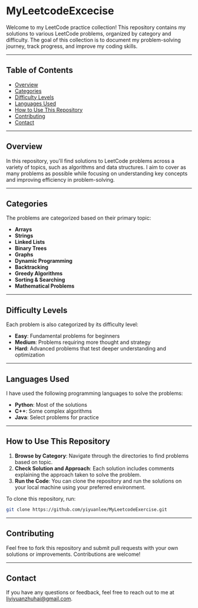
# MyLeetcodeExcecise

Welcome to my LeetCode practice collection! This repository contains my solutions to various LeetCode problems, organized by category and difficulty. The goal of this collection is to document my problem-solving journey, track progress, and improve my coding skills.

--- 
## Table of Contents

- [Overview](#overview)
- [Categories](#categories)
- [Difficulty Levels](#difficulty-levels)
- [Languages Used](#languages-used)
- [How to Use This Repository](#how-to-use-this-repository)
- [Contributing](#contributing)
- [Contact](#contact)

--- 
## Overview

In this repository, you'll find solutions to LeetCode problems across a variety of topics, such as algorithms and data structures. I aim to cover as many problems as possible while focusing on understanding key concepts and improving efficiency in problem-solving.

--- 
## Categories

The problems are categorized based on their primary topic:

- **Arrays**
- **Strings**
- **Linked Lists**
- **Binary Trees**
- **Graphs**
- **Dynamic Programming**
- **Backtracking**
- **Greedy Algorithms**
- **Sorting & Searching**
- **Mathematical Problems**

--- 
## Difficulty Levels

Each problem is also categorized by its difficulty level:

- **Easy**: Fundamental problems for beginners
- **Medium**: Problems requiring more thought and strategy
- **Hard**: Advanced problems that test deeper understanding and optimization

--- 
## Languages Used

I have used the following programming languages to solve the problems:

- **Python**: Most of the solutions
- **C++**: Some complex algorithms
- **Java**: Select problems for practice

--- 
## How to Use This Repository

1. **Browse by Category**: Navigate through the directories to find problems based on topic.
2. **Check Solution and Approach**: Each solution includes comments explaining the approach taken to solve the problem.
3. **Run the Code**: You can clone the repository and run the solutions on your local machine using your preferred environment.

To clone this repository, run:
```bash
git clone https://github.com/yiyuanlee/MyLeetcodeExercise.git
```

--- 
## Contributing

Feel free to fork this repository and submit pull requests with your own solutions or improvements. Contributions are welcome!

--- 
## Contact

If you have any questions or feedback, feel free to reach out to me at [liyiyuanzhuhai@gmail.com](mailto:liyiyuanzhuhai@gmail.com).
